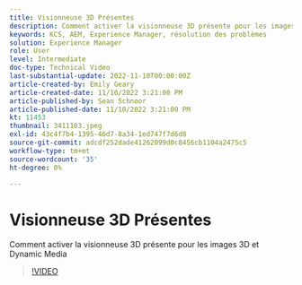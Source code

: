 ```yaml
---
title: Visionneuse 3D Présentes
description: Comment activer la visionneuse 3D présente pour les images 3D et Dynamic Media
keywords: KCS, AEM, Experience Manager, résolution des problèmes
solution: Experience Manager
role: User
level: Intermediate
doc-type: Technical Video
last-substantial-update: 2022-11-10T00:00:00Z
article-created-by: Emily Geary
article-created-date: 11/10/2022 3:21:00 PM
article-published-by: Sean Schnoor
article-published-date: 11/10/2022 3:21:00 PM
kt: 11453
thumbnail: 3411103.jpeg
exl-id: 43c4f7b4-1395-46d7-8a34-1ed747f7d6d8
source-git-commit: adcdf252dade41262099d0c8456cb1104a2475c5
workflow-type: tm+mt
source-wordcount: '35'
ht-degree: 0%

---
```


# Visionneuse 3D Présentes

Comment activer la visionneuse 3D présente pour les images 3D et Dynamic Media


>[!VIDEO](https://video.tv.adobe.com/v/3411103/?quality=12&learn=on)
